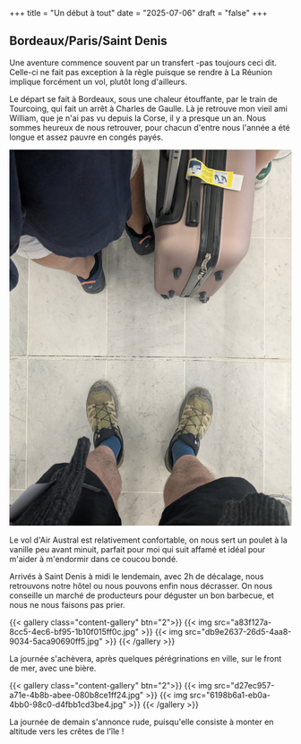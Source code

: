 +++
title = "Un début à tout"
date = "2025-07-06"
draft = "false"
+++


## Bordeaux/Paris/Saint Denis
Une aventure commence souvent par un transfert -pas toujours ceci dit. Celle-ci ne fait pas exception à la règle puisque se rendre à La Réunion implique forcément un vol, plutôt long d'ailleurs. 

Le départ se fait à Bordeaux, sous une chaleur étouffante, par le train de Tourcoing, qui fait un arrêt à Charles de Gaulle. Là je retrouve mon vieil ami William, que je n'ai pas vu depuis la Corse, il y a presque un an. Nous sommes heureux de nous retrouver, pour chacun d'entre nous l'année a été longue et assez pauvre en congés payés. 

![an image from this adventure](3bc68fba-664e-432d-9cf3-2a2cac14a462.jpg)

Le vol d'Air Austral est relativement confortable, on nous sert un poulet à la vanille peu avant minuit, parfait pour moi qui suit affamé et idéal pour m'aider à m'endormir dans ce coucou bondé.

Arrivés à Saint Denis à midi le lendemain, avec 2h de décalage, nous retrouvons notre hôtel ou nous pouvons enfin nous décrasser. On nous conseille un marché de producteurs pour déguster un bon barbecue, et nous ne nous faisons pas prier.

{{< gallery class="content-gallery" btn="2">}}
{{< img src="a83f127a-8cc5-4ec6-bf95-1b10f015ff0c.jpg" >}}
{{< img src="db9e2637-26d5-4aa8-9034-5aca90690ff5.jpg" >}}
{{< /gallery >}}


La journée s'achèvera, après quelques pérégrinations en ville, sur le front de mer, avec une bière.

{{< gallery class="content-gallery" btn="2">}}
{{< img src="d27ec957-a71e-4b8b-abee-080b8ce1ff24.jpg" >}}
{{< img src="6198b6a1-eb0a-4bb0-98c0-d4fbb1cd3be4.jpg" >}}
{{< /gallery >}}


La journée de demain s'annonce rude, puisqu'elle consiste à monter en altitude vers les crêtes de l'île !

